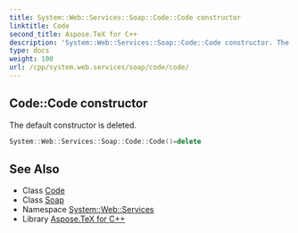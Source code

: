 ```yaml
---
title: System::Web::Services::Soap::Code::Code constructor
linktitle: Code
second_title: Aspose.TeX for C++
description: 'System::Web::Services::Soap::Code::Code constructor. The default constructor is deleted in C++.'
type: docs
weight: 100
url: /cpp/system.web.services/soap/code/code/
---
```

## Code::Code constructor


The default constructor is deleted.

```cpp
System::Web::Services::Soap::Code::Code()=delete
```

## See Also

* Class [Code](../)
* Class [Soap](../../)
* Namespace [System::Web::Services](../../../)
* Library [Aspose.TeX for C++](../../../../)
